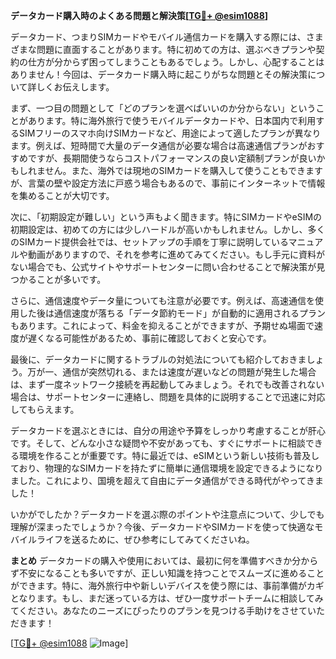 **データカード購入時のよくある問題と解決策[[TG💪+ @esim1088](https://t.me/s/esim1088)]**

データカード、つまりSIMカードやモバイル通信カードを購入する際には、さまざまな問題に直面することがあります。特に初めての方は、選ぶべきプランや契約の仕方が分からず困ってしまうこともあるでしょう。しかし、心配することはありません！今回は、データカード購入時に起こりがちな問題とその解決策について詳しくお伝えします。

まず、一つ目の問題として「どのプランを選べばいいのか分からない」ということがあります。特に海外旅行で使うモバイルデータカードや、日本国内で利用するSIMフリーのスマホ向けSIMカードなど、用途によって適したプランが異なります。例えば、短時間で大量のデータ通信が必要な場合は高速通信プランがおすすめですが、長期間使うならコストパフォーマンスの良い定額制プランが良いかもしれません。また、海外では現地のSIMカードを購入して使うこともできますが、言葉の壁や設定方法に戸惑う場合もあるので、事前にインターネットで情報を集めることが大切です。

次に、「初期設定が難しい」という声もよく聞きます。特にSIMカードやeSIMの初期設定は、初めての方には少しハードルが高いかもしれません。しかし、多くのSIMカード提供会社では、セットアップの手順を丁寧に説明しているマニュアルや動画がありますので、それを参考に進めてみてください。もし手元に資料がない場合でも、公式サイトやサポートセンターに問い合わせることで解決策が見つかることが多いです。

さらに、通信速度やデータ量についても注意が必要です。例えば、高速通信を使用した後は通信速度が落ちる「データ節約モード」が自動的に適用されるプランもあります。これによって、料金を抑えることができますが、予期せぬ場面で速度が遅くなる可能性があるため、事前に確認しておくと安心です。

最後に、データカードに関するトラブルの対処法についても紹介しておきましょう。万が一、通信が突然切れる、または速度が遅いなどの問題が発生した場合は、まず一度ネットワーク接続を再起動してみましょう。それでも改善されない場合は、サポートセンターに連絡し、問題を具体的に説明することで迅速に対応してもらえます。

データカードを選ぶときには、自分の用途や予算をしっかり考慮することが肝心です。そして、どんな小さな疑問や不安があっても、すぐにサポートに相談できる環境を作ることが重要です。特に最近では、eSIMという新しい技術も普及しており、物理的なSIMカードを持たずに簡単に通信環境を設定できるようになりました。これにより、国境を超えて自由にデータ通信ができる時代がやってきました！

いかがでしたか？データカードを選ぶ際のポイントや注意点について、少しでも理解が深まったでしょうか？今後、データカードやSIMカードを使って快適なモバイルライフを送るために、ぜひ参考にしてみてくださいね。

**まとめ**
データカードの購入や使用においては、最初に何を準備すべきか分からず不安になることも多いですが、正しい知識を持つことでスムーズに進めることができます。特に、海外旅行中や新しいデバイスを使う際には、事前準備がカギとなります。もし、まだ迷っている方は、ぜひ一度サポートチームに相談してみてください。あなたのニーズにぴったりのプランを見つける手助けをさせていただきます！

[[TG💪+ @esim1088](https://t.me/s/esim1088) ![Image](https://i.postimg.cc/Y0z9fWf4/image.png)]